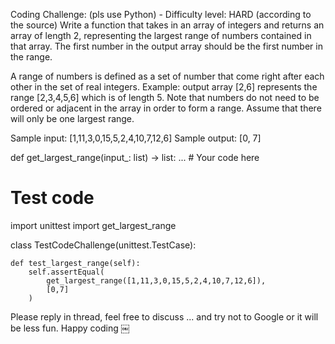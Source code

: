 Coding Challenge: (pls use Python) - Difficulty level: HARD (according to the source)
Write a function that takes in an array of integers and returns an array of length 2, representing the largest range of numbers contained in that array. The first number in the output array should be the first number in the range. 

A range of numbers is defined as a set of number that come right after each other in the set of real integers. Example: output array [2,6] represents the range [2,3,4,5,6] which is of length 5. Note that numbers do not need to be ordered or adjacent in the array in order to form a range. Assume that there will only be one largest range.

Sample input:  [1,11,3,0,15,5,2,4,10,7,12,6]
Sample output: [0, 7]

def get_largest_range(input_: list) -> list:
    ... # Your code here

# Test code
import unittest
import get_largest_range


class TestCodeChallenge(unittest.TestCase):

    def test_largest_range(self):
        self.assertEqual(
            get_largest_range([1,11,3,0,15,5,2,4,10,7,12,6]), 
            [0,7]
        )
Please reply in thread, feel free to discuss ... and try not to Google or it will be less fun. Happy coding ￼
